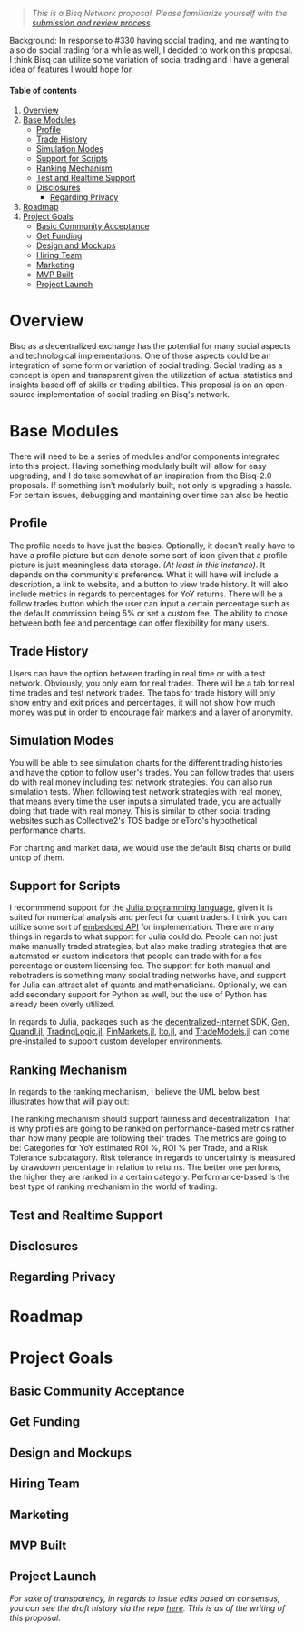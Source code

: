> _This is a Bisq Network proposal. Please familiarize yourself with the [submission and review process](https://bisq.wiki/Proposals)._

<!-- Please do not remove the text above. -->

Background: In response to #330 having social trading, and me wanting to also do social trading for a while as well, I decided to work on this proposal. I think Bisq can utilize some variation of social trading and I have a general idea of features I would hope for.

#### Table of contents

1. [Overview](https://github.com/Mentors4EDU/Bisq-Proposal#overview)
2. [Base Modules](https://github.com/Mentors4EDU/Bisq-Proposal#base-modules)
    - [Profile](https://github.com/Mentors4EDU/Bisq-Proposal#profile)
    - [Trade History](https://github.com/Mentors4EDU/Bisq-Proposal#trade-history)
    - [Simulation Modes](https://github.com/Mentors4EDU/Bisq-Proposal#simulation-modes)
    - [Support for Scripts](https://github.com/Mentors4EDU/Bisq-Proposal#support-for-scripts)
    - [Ranking Mechanism](https://github.com/Mentors4EDU/Bisq-Proposal#ranking-mechanism)
    - [Test and Realtime Support](https://github.com/Mentors4EDU/Bisq-Proposal#test-and-realtime-support)
    - [Disclosures](https://github.com/Mentors4EDU/Bisq-Proposal#disclosures)
        - [Regarding Privacy](https://github.com/Mentors4EDU/Bisq-Proposal#regarding-privacy)
3. [Roadmap](https://github.com/Mentors4EDU/Bisq-Proposal#roadmap)
4. [Project Goals](https://github.com/Mentors4EDU/Bisq-Proposal#project-goals)
    - [Basic Community Acceptance](https://github.com/Mentors4EDU/Bisq-Proposal#basic-community-acceptance)
    - [Get Funding](https://github.com/Mentors4EDU/Bisq-Proposal#get-funding)
    - [Design and Mockups](https://github.com/Mentors4EDU/Bisq-Proposal#design-and-mockups)
    - [Hiring Team](https://github.com/Mentors4EDU/Bisq-Proposal#hiring-team)
    - [Marketing](https://github.com/Mentors4EDU/Bisq-Proposal#marketing)
    - [MVP Built](https://github.com/Mentors4EDU/Bisq-Proposal#mvp-built)
    - [Project Launch](https://github.com/Mentors4EDU/Bisq-Proposal#project-launch)

# Overview
Bisq as a decentralized exchange has the potential for many social aspects and technological implementations. One of those aspects could be an integration of some form or variation of social trading. Social trading as a concept is open and transparent given the utilization of actual statistics and insights based off of skills or trading abilities. This proposal is on an open-source implementation of social trading on Bisq's network.

# Base Modules
There will need to be a series of modules and/or components integrated into this project. Having something modularly built will allow for easy upgrading, and I do take somewhat of an inspiration from the Bisq-2.0 proposals. If something isn't modularly built, not only is upgrading a hassle. For certain issues, debugging and mantaining over time can also be hectic.

## Profile
The profile needs to have just the basics. Optionally, it doesn't really have to have a profile picture but can denote some sort of icon given that a profile picture is just meaningless data storage. *(At least in this instance)*. It depends on the community's preference. What it will have will include a description, a link to website, and a button to view trade history. It will also include metrics in regards to percentages for YoY returns. There will be a follow trades button which the user can input a certain percentage such as the default commission being 5% or set a custom fee. The ability to chose between both fee and percentage can offer flexibility for many users.

## Trade History
Users can have the option between trading in real time or with a test network. Obviously, you only earn for real trades. There will be a tab for real time trades and test network trades. The tabs for trade history will only show entry and exit prices and percentages, it will not show how much money was put in order to encourage fair markets and a layer of anonymity.

## Simulation Modes
You will be able to see simulation charts for the different trading histories and have the option to follow user's trades. You can follow trades that users do with real money including test network strategies. You can also run simulation tests. When following test network strategies with real money, that means every time the user inputs a simulated trade, you are actually doing that trade with real money. This is similar to other social trading websites such as Collective2's TOS badge or eToro's hypothetical performance charts.

For charting and market data, we would use the default Bisq charts or build untop of them.

## Support for Scripts
I recommmend support for the [Julia programming language](https://julialang.org/), given it is suited for numerical analysis and perfect for quant traders. I think you can utilize some sort of [embedded API](https://docs.julialang.org/en/v1/manual/embedding/) for implementation. There are many things in regards to what support for Julia could do. People can not just make manually traded strategies, but also make trading strategies that are automated or custom indicators that people can trade with for a fee percentage or custom licensing fee. The support for both manual and robotraders is something many social trading networks have, and support for Julia can attract alot of quants and mathematicians. Optionally, we can add secondary support for Python as well, but the use of Python has already been overly utilized. 

In regards to Julia, packages such as the [decentralized-internet](https://github.com/Lonero-Team/Decentralized-Internet) SDK, [Gen](https://www.gen.dev/), [Quandl.jl](https://juliapackages.com/p/quandl), [TradingLogic.jl](https://juliapackages.com/p/tradinglogic), [FinMarkets.jl](https://juliapackages.com/p/finmarkets), [Ito.jl](https://juliapackages.com/p/ito), and [TradeModels.jl](https://juliapackages.com/p/trademodels) can come pre-installed to support custom developer environments.

## Ranking Mechanism
In regards to the ranking mechanism, I believe the UML below best illustrates how that will play out:



The ranking mechanism should support fairness and decentralization. That is why profiles are going to be ranked on performance-based metrics rather than how many people are following their trades. The metrics are going to be: Categories for YoY estimated ROI %, ROI % per Trade, and a Risk Tolerance subcatagory. Risk tolerance in regards to uncertainty is measured by drawdown percentage in relation to returns. The better one performs, the higher they are ranked in a certain category. Performance-based is the best type of ranking mechanism in the world of trading.

## Test and Realtime Support

## Disclosures

## Regarding Privacy

# Roadmap 

# Project Goals

## Basic Community Acceptance

## Get Funding

## Design and Mockups

## Hiring Team

## Marketing

## MVP Built

## Project Launch

*For sake of transparency, in regards to issue edits based on consensus, you can see the draft history via the repo [here](https://github.com/Mentors4EDU/Bisq-Proposal). This is as of the writing of this proposal.*
